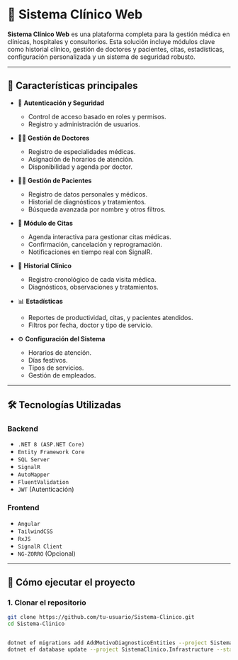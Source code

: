 # 🏥 Sistema Clínico Web

**Sistema Clínico Web** es una plataforma completa para la gestión médica en clínicas, hospitales y consultorios. Esta solución incluye módulos clave como historial clínico, gestión de doctores y pacientes, citas, estadísticas, configuración personalizada y un sistema de seguridad robusto.

---

## 📌 Características principales

- 🔐 **Autenticación y Seguridad**
  - Control de acceso basado en roles y permisos.
  - Registro y administración de usuarios.

- 👨‍⚕️ **Gestión de Doctores**
  - Registro de especialidades médicas.
  - Asignación de horarios de atención.
  - Disponibilidad y agenda por doctor.

- 🧑‍⚕️ **Gestión de Pacientes**
  - Registro de datos personales y médicos.
  - Historial de diagnósticos y tratamientos.
  - Búsqueda avanzada por nombre y otros filtros.

- 📅 **Módulo de Citas**
  - Agenda interactiva para gestionar citas médicas.
  - Confirmación, cancelación y reprogramación.
  - Notificaciones en tiempo real con SignalR.

- 📂 **Historial Clínico**
  - Registro cronológico de cada visita médica.
  - Diagnósticos, observaciones y tratamientos.

- 📊 **Estadísticas**
  - Reportes de productividad, citas, y pacientes atendidos.
  - Filtros por fecha, doctor y tipo de servicio.

- ⚙️ **Configuración del Sistema**
  - Horarios de atención.
  - Días festivos.
  - Tipos de servicios.
  - Gestión de empleados.

---

## 🛠️ Tecnologías Utilizadas

### Backend
- `.NET 8 (ASP.NET Core)`
- `Entity Framework Core`
- `SQL Server`
- `SignalR`
- `AutoMapper`
- `FluentValidation`
- `JWT` (Autenticación)

### Frontend
- `Angular`
- `TailwindCSS`
- `RxJS`
- `SignalR Client`
- `NG-ZORRO` (Opcional)

---

## 🚀 Cómo ejecutar el proyecto

### 1. Clonar el repositorio

```bash
git clone https://github.com/tu-usuario/Sistema-Clinico.git
cd Sistema-Clinico


dotnet ef migrations add AddMotivoDiagnosticoEntities --project SistemaClinico.Infrastructure --startup-project SistemaClinico.API
dotnet ef database update --project SistemaClinico.Infrastructure --startup-project SistemaClinico.API
